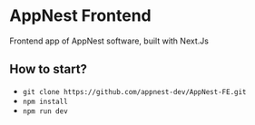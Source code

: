 # AppNest Frontend

Frontend app of AppNest software, built with Next.Js

## How to start?

- `git clone https://github.com/appnest-dev/AppNest-FE.git`
- `npm install`
- `npm run dev`
